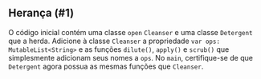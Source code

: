 ## Herança (#1)

O código inicial contém uma classe `open` `Cleanser` e uma classe `Detergent` que a herda. Adicione à classe `Cleanser` a propriedade `var ops: MutableList<String>` e as funções `dilute()`, `apply()` e `scrub()` que simplesmente adicionam seus nomes a `ops`. No `main`, certifique-se de que `Detergent` agora possua as mesmas funções que `Cleanser`.